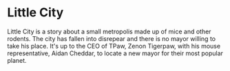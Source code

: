 # Little City

Little City is a story about a small metropolis made up of mice and other rodents. The city has fallen into disrepear and there is no mayor willing to take his place. It's up to the CEO of TPaw, Zenon Tigerpaw, with his mouse representative, Aidan Cheddar, to locate a new mayor for their most popular planet.

